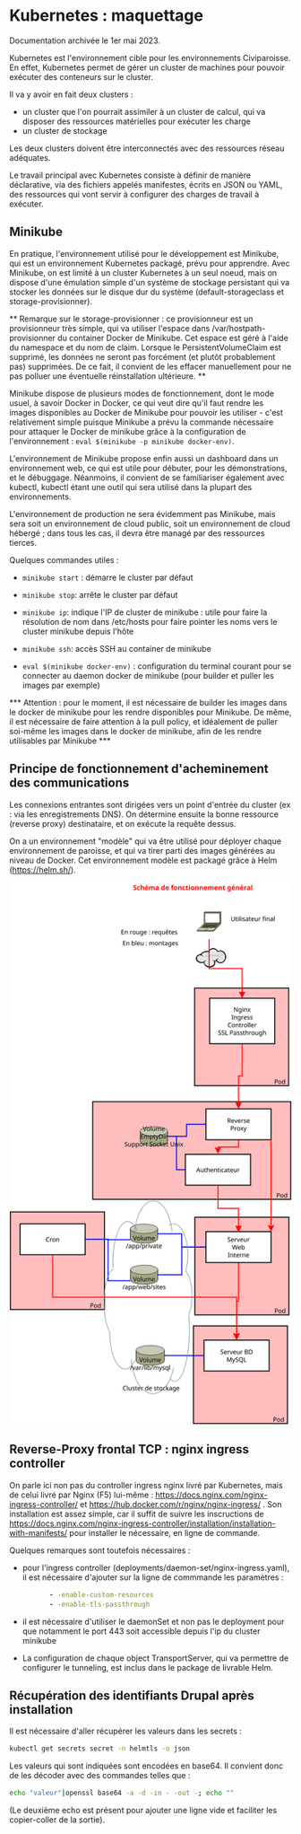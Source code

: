 # Kubernetes : maquettage

Documentation archivée le 1er mai 2023.

Kubernetes est l'environnement cible pour les environnements Civiparoisse. En effet, Kubernetes permet de gérer un cluster de machines pour pouvoir exécuter des conteneurs sur le cluster.

Il va y avoir en fait deux clusters :

* un cluster que l'on pourrait assimiler à un cluster de calcul, qui va disposer des ressources matérielles pour exécuter les charge
* un cluster de stockage

Les deux clusters doivent être interconnectés avec des ressources réseau adéquates.

Le travail principal avec Kubernetes consiste à définir de manière déclarative, via des fichiers appelés manifestes, écrits en JSON ou YAML, des ressources qui vont servir à configurer des charges de travail à exécuter.


## Minikube

En pratique, l'environnement utilisé pour le développement est Minikube, qui est un environnement Kubernetes packagé, prévu pour apprendre. Avec Minikube, on est limité à un cluster Kubernetes à un seul noeud, mais on dispose d'une émulation simple d'un système de stockage persistant qui va stocker les données sur le disque dur du système (default-storageclass et storage-provisionner).

** Remarque sur le storage-provisionner : ce provisionneur est un provisionneur très simple, qui va utiliser l'espace dans /var/hostpath-provisionner du container Docker de Minikube. Cet espace est géré à l'aide du namespace et du nom de claim. Lorsque le PersistentVolumeClaim est supprimé, les données ne seront pas forcément (et plutôt probablement pas) supprimées. De ce fait, il convient de les effacer manuellement pour ne pas polluer une éventuelle réinstallation ultérieure. **

Minikube dispose de plusieurs modes de fonctionnement, dont le mode usuel, à savoir Docker in Docker, ce qui veut dire qu'il faut rendre les images disponibles au Docker de Minikube pour pouvoir les utiliser - c'est relativement simple puisque Minikube a prévu la commande nécessaire pour attaquer le Docker de minikube grâce à la configuration de l'environnement : `eval $(minikube -p minikube docker-env)`.

L'environnement de Minikube propose enfin aussi un dashboard dans un environnement web, ce qui est utile pour débuter, pour les démonstrations, et le débuggage. Néanmoins, il convient de se familiariser également avec kubectl, kubectl étant une outil qui sera utilisé dans la plupart des environnements.

L'environnement de production ne sera évidemment pas Minikube, mais sera soit un environnement de cloud public, soit un environnement de cloud hébergé ; dans tous les cas, il devra être managé par des ressources tierces.

Quelques commandes utiles : 

* `minikube start` : démarre le cluster par défaut

* `minikube stop`: arrête le cluster par défaut

* `minikube ip`: indique l'IP de cluster de minikube : utile pour faire la résolution de nom dans /etc/hosts pour faire pointer les noms vers le cluster minikube depuis l'hôte

* `minikube ssh`: accès SSH au container de minikube

* `eval $(minikube docker-env)` : configuration du terminal courant pour se connecter au daemon docker de minikube (pour builder et puller les images par exemple)

*** Attention : pour le moment, il est nécessaire de builder les images dans le docker de minikube pour les rendre disponibles pour Minikube. De même, il est nécessaire de faire attention à la pull policy, et idéalement de puller soi-même les images dans le docker de minikube, afin de les rendre utilisables par Minikube ***



## Principe de fonctionnement d'acheminement des communications

Les connexions entrantes sont dirigées vers un point d'entrée du cluster (ex : via les enregistrements DNS). On détermine ensuite la bonne ressource (reverse proxy) destinataire, et on exécute la requête dessus.

On a un environnement "modèle" qui va être utilisé pour déployer chaque environnement de paroisse, et qui va tirer parti des images générées au niveau de Docker. Cet environnement modèle est packagé grâce à Helm (<https://helm.sh/>).

![schéma de fonctionnement](diagramme_fonctionnement.svg)


## Reverse-Proxy frontal TCP : nginx ingress controller
On parle ici non pas du controller ingress nginx livré par Kubernetes, mais de celui livré par Nginx (F5) lui-même : <https://docs.nginx.com/nginx-ingress-controller/> et https://hub.docker.com/r/nginx/nginx-ingress/ . Son installation est assez simple, car il suffit de suivre les inscructions de <https://docs.nginx.com/nginx-ingress-controller/installation/installation-with-manifests/> pour installer le nécessaire, en ligne de commande.

Quelques remarques sont toutefois nécessaires :

* pour l'ingress controller (deployments/daemon-set/nginx-ingress.yaml), il est nécessaire d'ajouter sur la ligne de commmande les paramètres : 

```yaml
          - -enable-custom-resources
          - -enable-tls-passthrough
```

* il est nécessaire d'utiliser le daemonSet et non pas le deployment pour que notamment le port 443 soit accessible depuis l'ip du cluster minikube

* La configuration de chaque object TransportServer, qui va permettre de configurer le tunneling, est inclus dans le package de livrable Helm.


## Récupération des identifiants Drupal après installation

Il est nécessaire d'aller récupérer les valeurs dans les secrets : 
```bash
kubectl get secrets secret -n helmtls -o json
```

Les valeurs qui sont indiquées sont encodées en base64. Il convient donc de les décoder avec des commandes telles que :

```bash
echo "valeur"|openssl base64 -a -d -in - -out -; echo ""
```
(Le deuxième echo est présent pour ajouter une ligne vide et faciliter les copier-coller de la sortie).
